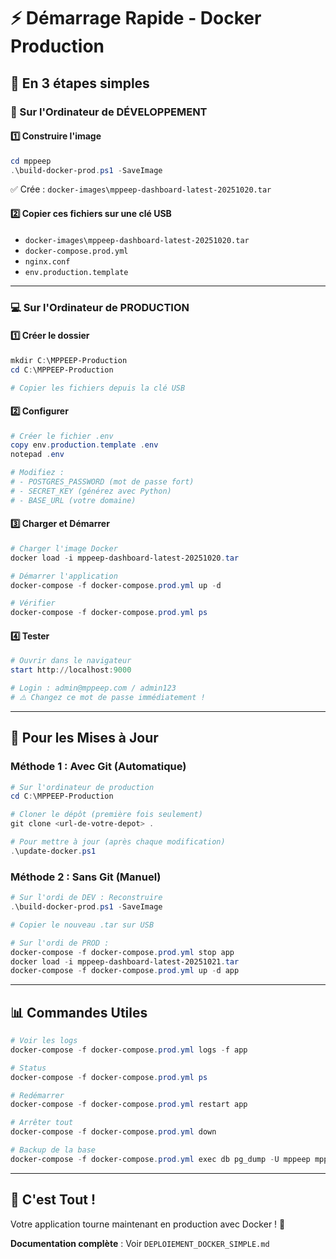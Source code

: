 # ⚡ Démarrage Rapide - Docker Production

## 🎯 En 3 étapes simples

### 📍 Sur l'Ordinateur de DÉVELOPPEMENT

#### 1️⃣ Construire l'image
```powershell
cd mppeep
.\build-docker-prod.ps1 -SaveImage
```
✅ Crée : `docker-images\mppeep-dashboard-latest-20251020.tar`

#### 2️⃣ Copier ces fichiers sur une clé USB
- `docker-images\mppeep-dashboard-latest-20251020.tar`
- `docker-compose.prod.yml`
- `nginx.conf`
- `env.production.template`

---

### 💻 Sur l'Ordinateur de PRODUCTION

#### 1️⃣ Créer le dossier
```powershell
mkdir C:\MPPEEP-Production
cd C:\MPPEEP-Production

# Copier les fichiers depuis la clé USB
```

#### 2️⃣ Configurer

```powershell
# Créer le fichier .env
copy env.production.template .env
notepad .env

# Modifiez :
# - POSTGRES_PASSWORD (mot de passe fort)
# - SECRET_KEY (générez avec Python)
# - BASE_URL (votre domaine)
```

#### 3️⃣ Charger et Démarrer

```powershell
# Charger l'image Docker
docker load -i mppeep-dashboard-latest-20251020.tar

# Démarrer l'application
docker-compose -f docker-compose.prod.yml up -d

# Vérifier
docker-compose -f docker-compose.prod.yml ps
```

#### 4️⃣ Tester

```powershell
# Ouvrir dans le navigateur
start http://localhost:9000

# Login : admin@mppeep.com / admin123
# ⚠️ Changez ce mot de passe immédiatement !
```

---

## 🔄 Pour les Mises à Jour

### Méthode 1 : Avec Git (Automatique)

```powershell
# Sur l'ordinateur de production
cd C:\MPPEEP-Production

# Cloner le dépôt (première fois seulement)
git clone <url-de-votre-depot> .

# Pour mettre à jour (après chaque modification)
.\update-docker.ps1
```

### Méthode 2 : Sans Git (Manuel)

```powershell
# Sur l'ordi de DEV : Reconstruire
.\build-docker-prod.ps1 -SaveImage

# Copier le nouveau .tar sur USB

# Sur l'ordi de PROD :
docker-compose -f docker-compose.prod.yml stop app
docker load -i mppeep-dashboard-latest-20251021.tar
docker-compose -f docker-compose.prod.yml up -d app
```

---

## 📊 Commandes Utiles

```powershell
# Voir les logs
docker-compose -f docker-compose.prod.yml logs -f app

# Status
docker-compose -f docker-compose.prod.yml ps

# Redémarrer
docker-compose -f docker-compose.prod.yml restart app

# Arrêter tout
docker-compose -f docker-compose.prod.yml down

# Backup de la base
docker-compose -f docker-compose.prod.yml exec db pg_dump -U mppeep mppeep_prod > backup.sql
```

---

## 🎉 C'est Tout !

Votre application tourne maintenant en production avec Docker ! 🚀

**Documentation complète** : Voir `DEPLOIEMENT_DOCKER_SIMPLE.md`

